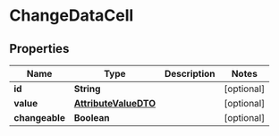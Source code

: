

# ChangeDataCell


## Properties

| Name | Type | Description | Notes |
|------------ | ------------- | ------------- | -------------|
|**id** | **String** |  |  [optional] |
|**value** | [**AttributeValueDTO**](AttributeValueDTO.md) |  |  [optional] |
|**changeable** | **Boolean** |  |  [optional] |



